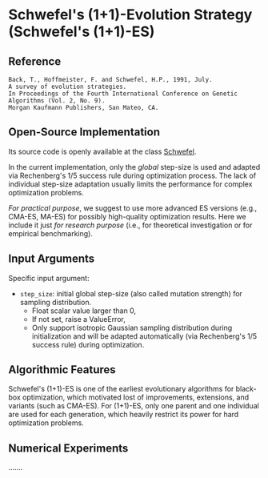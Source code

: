 # Schwefel's (1+1)-Evolution Strategy (Schwefel's (1+1)-ES)

## Reference

```
Back, T., Hoffmeister, F. and Schwefel, H.P., 1991, July.
A survey of evolution strategies.
In Proceedings of the Fourth International Conference on Genetic Algorithms (Vol. 2, No. 9).
Morgan Kaufmann Publishers, San Mateo, CA.
```

## Open-Source Implementation

Its source code is openly available at the class [Schwefel](https://github.com/os-popt/pypop-lso/blob/master/optimizers/es/schwefel.py).

In the current implementation, only the *global* step-size is used and adapted via Rechenberg's 1/5 success rule during optimization process. The lack of individual step-size adaptation usually limits the performance for complex optimization problems.

*For practical purpose*, we suggest to use more advanced ES versions (e.g., CMA-ES, MA-ES) for possibly high-quality optimization results. Here we include it just *for research purpose* (i.e., for theoretical investigation or for empirical benchmarking).

## Input Arguments

Specific input argument:

* ```step_size```: initial global step-size (also called mutation strength) for sampling distribution.
  * Float scalar value larger than 0,
  * If not set, raise a ValueError,
  * Only support isotropic Gaussian sampling distribution during initialization and will be adapted automatically (via Rechenberg's 1/5 success rule) during optimization.

## Algorithmic Features

Schwefel's (1+1)-ES is one of the earliest evolutionary algorithms for black-box optimization, which motivated lost of improvements, extensions, and variants (such as CMA-ES). For (1+1)-ES, only one parent and one individual are used for each generation, which heavily restrict its power for hard optimization problems.

## Numerical Experiments

.......
